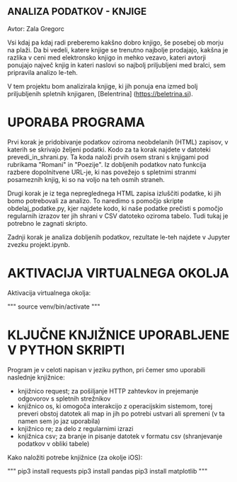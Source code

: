 ## ANALIZA PODATKOV - KNJIGE

Avtor: Zala Gregorc

Vsi kdaj pa kdaj radi preberemo kakšno dobro knjigo, še posebej ob morju na plaži. Da bi vedeli, katere knjige se trenutno najbolje prodajajo, kakšna je razlika v ceni med elektronsko knjigo in mehko vezavo, kateri avtorji ponujajo največ knjig in kateri naslovi so najbolj priljubljeni med bralci, sem pripravila analizo le-teh.

V tem projektu bom analizirala knjige, ki jih ponuja ena izmed bolj priljubljenih spletnih knjigaren, [Belentrina] (https://beletrina.si). 

# UPORABA PROGRAMA

Prvi korak je pridobivanje podatkov oziroma neobdelanih (HTML) zapisov, v katerih se skrivajo željeni podatki. Kodo za ta korak najdete v datoteki prevedi_in_shrani.py. Ta koda naloži prvih osem strani s knjigami pod rubrikama "Romani" in "Poezije". Iz dobljenih podatkov nato funkcija razbere dopolnitvene URL-je, ki nas povežejo s spletnimi stranmi posameznih knjig, ki so na voljo na teh osmih straneh.

Drugi korak je iz tega nepreglednega HTML zapisa izluščiti podatke, ki jih bomo potrebovali za analizo. To naredimo s pomočjo skripte obdelaj_podatke.py, kjer najdete kodo, ki naše podatke prečisti s pomočjo regularnih izrazov ter jih shrani v CSV datoteko oziroma tabelo. Tudi tukaj je potrebno le zagnati skripto.

Zadnji korak je analiza dobljenih podatkov, rezultate le-teh najdete v Jupyter zvezku projekt.ipynb.

# AKTIVACIJA VIRTUALNEGA OKOLJA 

Aktivacija virtualnega okolja:

"""
source venv/bin/activate
"""

# KLJUČNE KNJIŽNICE UPORABLJENE V PYTHON SKRIPTI

Program je v celoti napisan v jeziku python, pri čemer smo uporabili naslednje knjižnice:
 - knjižnico request; za pošiljanje HTTP zahtevkov in prejemanje odgovorov s spletnih strežnikov 
 - knjižnico os, ki omogoča interakcijo z operacijskim sistemom, torej preveri obstoj datotek ali map in jih po potrebi ustvari ali spremeni (v ta namen sem jo jaz uporabila) 
 - knjižnico re; za delo z regularnimi izrazi
 - knjižnica csv; za branje in pisanje datotek v formatu csv (shranjevanje podatkov v obliki tabele)

Kako naložiti potrebe knjižnice (za okolje iOS):

"""
pip3 install requests
pip3 install pandas
pip3 install matplotlib
"""